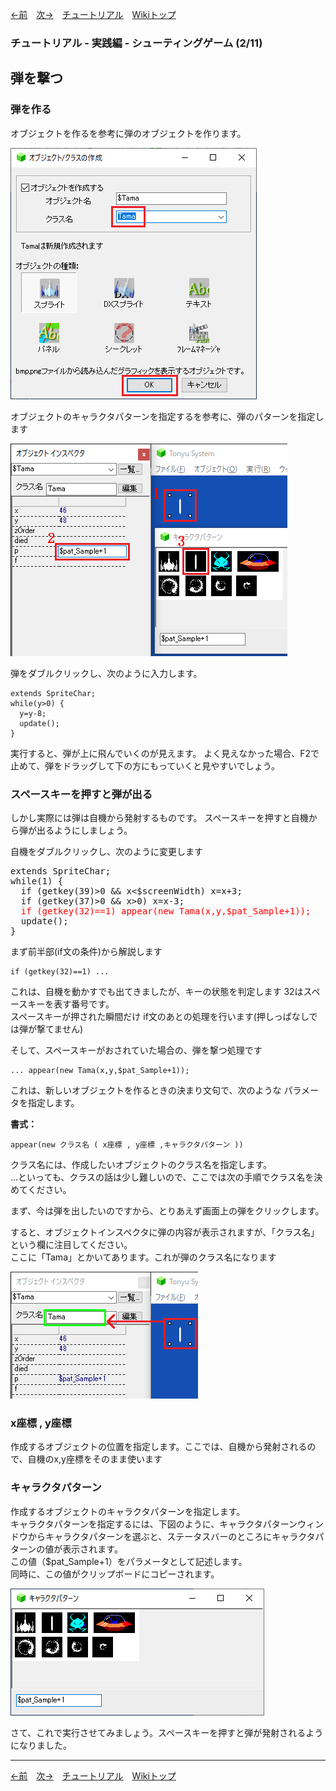

[←前](./tr-stg01.md)&emsp;[次→](./tr-stg03.md)&emsp;[チュートリアル](./tutorial.md)&emsp;[Wikiトップ](./)

### チュートリアル - 実践編 - シューティングゲーム (2/11)
## 弾を撃つ

### 弾を作る
オブジェクトを作るを参考に弾のオブジェクトを作ります。

![new-tama.png](./img/new-tama.png)

オブジェクトのキャラクタパターンを指定するを参考に、弾のパターンを指定します

![tamapat.png](./img/tamapat.png)

弾をダブルクリックし、次のように入力します。

```
extends SpriteChar;
while(y>0) {
  y=y-8;
  update();
}
```

実行すると、弾が上に飛んでいくのが見えます。 よく見えなかった場合、F2で止めて、弾をドラッグして下の方にもっていくと見やすいでしょう。

### スペースキーを押すと弾が出る
しかし実際には弾は自機から発射するものです。 スペースキーを押すと自機から弾が出るようにしましょう。

自機をダブルクリックし、次のように変更します

<pre>
extends SpriteChar;
while(1) {
  if (getkey(39)>0 && x<$screenWidth) x=x+3;
  if (getkey(37)>0 && x>0) x=x-3;
  <span style="color: #f00">if (getkey(32)==1) appear(new Tama(x,y,$pat_Sample+1));</span>
  update();
}
</pre>

まず前半部(if文の条件)から解説します

```
if (getkey(32)==1) ...
```

これは、自機を動かすでも出てきましたが、キーの状態を判定します 32はスペースキーを表す番号です。  
スペースキーが押された瞬間だけ if文のあとの処理を行います(押しっぱなしでは弾が撃てません)

そして、スペースキーがおされていた場合の、弾を撃つ処理です

```
... appear(new Tama(x,y,$pat_Sample+1));
```

これは、新しいオブジェクトを作るときの決まり文句で、次のような パラメータを指定します。

**書式：**
```
appear(new クラス名 ( x座標 , y座標 ,キャラクタパターン ))
```
クラス名には、作成したいオブジェクトのクラス名を指定します。  
...といっても、クラスの話は少し難しいので、ここでは次の手順でクラス名を決めてください。

まず、今は弾を出したいのですから、とりあえず画面上の弾をクリックします。

すると、オブジェクトインスペクタに弾の内容が表示されますが、「クラス名」という欄に注目してください。  
ここに「Tama」とかいてあります。これが弾のクラス名になります

![tamaclass.png](./img/tamaclass.png)

### x座標 , y座標
作成するオブジェクトの位置を指定します。ここでは、自機から発射されるので、自機のx,y座標をそのまま使います

### キャラクタパターン
作成するオブジェクトのキャラクタパターンを指定します。  
キャラクタパターンを指定するには、下図のように、キャラクタパターンウィンドウからキャラクタパターンを選ぶと、ステータスバーのところにキャラクタパターンの値が表示されます。  
この値（$pat_Sample+1）をパラメータとして記述します。  
同時に、この値がクリップボードにコピーされます。

![sel-tama-p.png](./img/sel-tama-p.png)

さて、これで実行させてみましょう。スペースキーを押すと弾が発射されるようになりました。

***

[←前](./tr-stg01.md)&emsp;[次→](./tr-stg03.md)&emsp;[チュートリアル](./tutorial.md)&emsp;[Wikiトップ](./)
